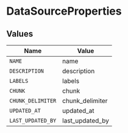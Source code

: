 # DataSourceProperties


## Values

| Name              | Value             |
| ----------------- | ----------------- |
| `NAME`            | name              |
| `DESCRIPTION`     | description       |
| `LABELS`          | labels            |
| `CHUNK`           | chunk             |
| `CHUNK_DELIMITER` | chunk_delimiter   |
| `UPDATED_AT`      | updated_at        |
| `LAST_UPDATED_BY` | last_updated_by   |